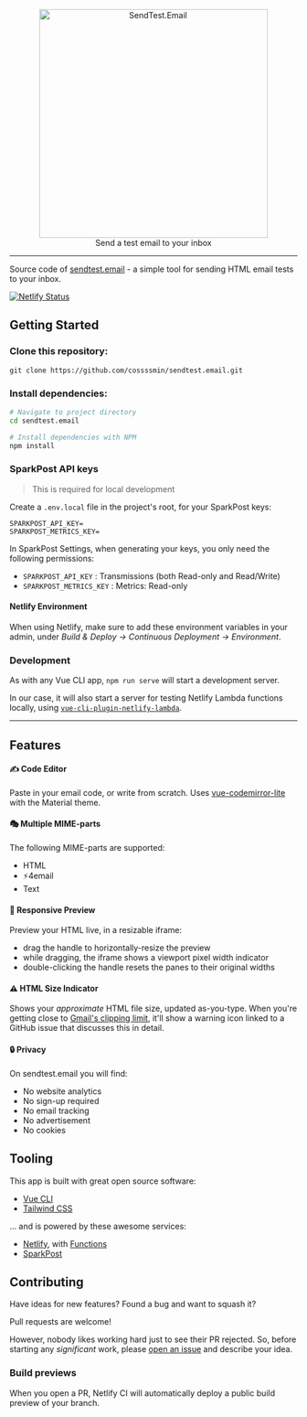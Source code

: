 <p align="center">
    <a href="https://sendtest.email/" target="_blank">
        <img width="400" src="https://res.cloudinary.com/cossssmin/image/upload/v1554371926/os/sendtest.email/ste-github.jpg" alt="SendTest.Email">
    </a>
    <br>
    Send a test email to your inbox
</p>

------

Source code of [sendtest.email](https://sendtest.email) - a simple tool for sending HTML email tests to your inbox.

[![Netlify Status](https://api.netlify.com/api/v1/badges/3e40d277-84a6-42aa-86a7-724a3fbbef1e/deploy-status)](https://app.netlify.com/sites/send-test-email/deploys)

## Getting Started

### Clone this repository:

```
git clone https://github.com/cossssmin/sendtest.email.git
```

### Install dependencies:

```sh
# Navigate to project directory
cd sendtest.email

# Install dependencies with NPM
npm install
```

### SparkPost API keys

> This is required for local development

Create a `.env.local` file in the project's root, for your SparkPost keys:

```
SPARKPOST_API_KEY=
SPARKPOST_METRICS_KEY=
```

In SparkPost Settings, when generating your keys, you only need the following permissions:

- `SPARKPOST_API_KEY` : Transmissions (both Read-only and Read/Write)
- `SPARKPOST_METRICS_KEY` : Metrics: Read-only

#### Netlify Environment

When using Netlify, make sure to add these environment variables in your admin, under *Build & Deploy &rarr; Continuous Deployment &rarr; Environment*.

### Development

As with any Vue CLI app, `npm run serve` will start a development server.

In our case, it will also start a server for testing Netlify Lambda functions locally, using [`vue-cli-plugin-netlify-lambda`](https://github.com/netlify/vue-cli-plugin-netlify-lambda).

***

## Features

#### ✍ Code Editor

Paste in your email code, or write from scratch. Uses [vue-codemirror-lite](https://github.com/cnu4/vue-codemirror-lite) with the Material theme.

#### 🎭 Multiple MIME-parts

The following MIME-parts are supported:

- HTML
- ⚡4email
- Text

#### 📱 Responsive Preview

Preview your HTML live, in a resizable iframe:

- drag the handle to horizontally-resize the preview
- while dragging, the iframe shows a viewport pixel width indicator
- double-clicking the handle resets the panes to their original widths

#### ⚠ HTML Size Indicator

Shows your _approximate_ HTML file size, updated as-you-type.
When you're getting close to [Gmail's clipping limit](https://github.com/hteumeuleu/email-bugs/issues/41), it'll show a warning icon linked to a GitHub issue that discusses this in detail.

#### 🔒 Privacy

On sendtest.email you will find:

- No website analytics
- No sign-up required
- No email tracking
- No advertisement
- No cookies

## Tooling

This app is built with great open source software:

- [Vue CLI](https://cli.vuejs.org/)
- [Tailwind CSS](https://tailwindcss.com/)

... and is powered by these awesome services:

- [Netlify](https://www.netlify.com/), with [Functions](https://www.netlify.com/features/functions/)
- [SparkPost](https://www.sparkpost.com/)

## Contributing

Have ideas for new features? Found a bug and want to squash it?

Pull requests are welcome!

However, nobody likes working hard just to see their PR rejected.
So, before starting any *significant* work, please [open an issue](https://github.com/cossssmin/sendtest.email/issues/new) and describe your idea.

### Build previews

When you open a PR, Netlify CI will automatically deploy a public build preview of your branch.
